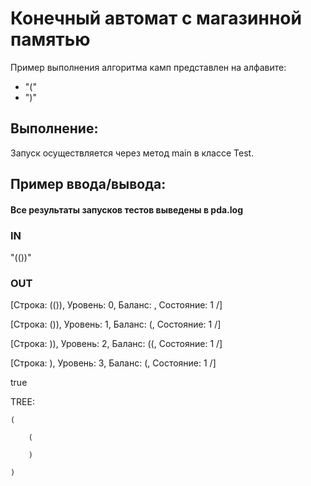 # Конечный автомат с магазинной памятью
Пример выполнения алгоритма камп представлен на алфавите:
- "("
- ")"
 ## Выполнение:
 Запуск осуществляется через метод main в классе Test.
  
 ## Пример ввода/вывода:
 ####  Все результаты запусков тестов выведены в pda.log
 ### IN
 "(())"
 
 ### OUT
[Строка: (()), Уровень: 0, Баланс: , Состояние: 1 /]

[Строка: ()), Уровень: 1, Баланс: (, Состояние: 1 /]

[Строка: )), Уровень: 2, Баланс: ((, Состояние: 1 /]

[Строка: ), Уровень: 3, Баланс: (, Состояние: 1 /]

true

TREE:

	(
  
		(
    
		)
    
	)

